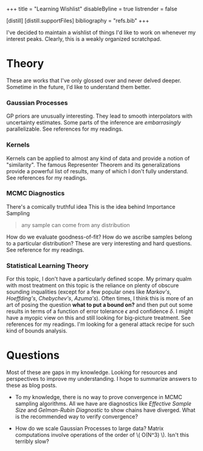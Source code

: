 +++
title = "Learning Wishlist"
disableByline = true
listrender = false

[distill]
  [distill.supportFiles]
  bibliography = "refs.bib"
+++

I've decided to maintain a wishlist of things I'd like to work on whenever my
interest peaks. Clearly, this is a weakly organized scratchpad.

# Theory

These are works that I've only glossed over and never delved deeper. Sometime
in the future, I'd like to understand them better.

### Gaussian Processes

GP priors are unusually interesting. They lead to smooth interpolators with 
uncertainty estimates. Some parts of the inference are *embarrasingly*
parallelizable. See references<d-cite key="Rasmussen2004,Duvenaud2014,damianou2013deep"></d-cite>
for my readings.

### Kernels

Kernels can be applied to almost any kind of data and provide a notion of
"similarity". The famous Representer Theorem and its generalizations provide a
powerful list of results, many of which I don't fully understand. See references 
<d-cite key="scholkopf2001learning"></d-cite> for my readings.


### MCMC Diagnostics

There's a comically truthful idea <d-footnote>This is the idea behind 
Importance Sampling</d-footnote>

> any sample can come from any distribution

How do we evaluate goodness-of-fit? How do we ascribe samples belong to a
particular distribution? These are very interesting and hard questions. See
reference <d-cite key="brooks2011handbook"></d-cite> for my readings.


### Statistical Learning Theory

For this topic, I don't have a particularly defined scope. My primary qualm with
most treatment on this topic is the reliance on plenty of obscure sounding
inqualities (except for a few popular ones like *Markov's*, 
*Hoeffding's*, *Chebychev's*, *Azuma's*). Often times, I think this is more of 
an art of posing the question **what to put a bound on?** and then put out
some results in terms of a function of error tolerance $\epsilon$
and confidence $\delta$. I might have a myopic view on this and still looking
for big-picture treatment. See references<d-cite key="mohri2018foundations,shalev2014understanding"></d-cite> for my readings. I'm looking for a general
attack recipe for such kind of bounds analysis.


# Questions

Most of these are gaps in my knowledge. Looking for resources and perspectives
to improve my understanding. I hope to summarize answers to these as blog posts.

* To my knowledge, there is no way to prove convergence in MCMC sampling
  algorithms. All we have are diagnostics like *Effective Sample Size* and
  *Gelman-Rubin Diagnostic* to show chains have diverged. What is the 
  recommended way to verify convergence?

* How do we scale Gaussian Processes to large data? Matrix computations involve
  operations of the order of \\( O(N^3) \\). Isn't this terribly slow?